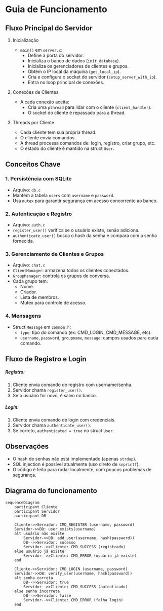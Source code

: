 # Guia de Funcionamento

## Fluxo Principal do Servidor

1. Inicialização
   - `main()` em `server.c`:
     - Define a porta do servidor.
     - Inicializa o banco de dados (`init_database`).
     - Inicializa os gerenciadores de clientes e grupos.
     - Obtém o IP local da máquina (`get_local_ip`).
     - Cria e configura o socket do servidor (`setup_server_with_ip`).
     - Entra no loop principal de conexões.

2. Conexões de Clientes
   - A cada conexão aceita:
     - Cria uma `pthread` para lidar com o cliente (`client_handler`).
     - O socket do cliente é repassado para a thread.

3. Threads por Cliente
   - Cada cliente tem sua própria thread.
   - O cliente envia comandos.
   - A thread processa comandos de: login, registro, criar grupo, etc.
   - O estado do cliente é mantido na struct `User`.

## Conceitos Chave

### 1. Persistência com SQLite

- Arquivo: `db.c`
- Mantém a tabela `users` com `username` e `password`.
- Usa `mutex` para garantir segurança em acesso concorrente ao banco.

### 2. Autenticação e Registro

- Arquivo: `auth.c`
- `register_user()` verifica se o usuário existe, senão adiciona.
- `authenticate_user()` busca o hash da senha e compara com a senha fornecida.

### 3. Gerenciamento de Clientes e Grupos

- Arquivo: `chat.c`
- `ClientManager`: armazena todos os clientes conectados.
- `GroupManager`: controla os grupos de conversa.
- Cada grupo tem:
  - Nome.
  - Criador.
  - Lista de membros.
  - Mutex para controle de acesso.

### 4. Mensagens

- Struct `Message` em `common.h`:
  - `type`: tipo do comando (ex: CMD_LOGIN, CMD_MESSAGE, etc).
  - `username`, `password`, `groupname`, `message`: campos usados para cada comando.

## Fluxo de Registro e Login

##### Registro:

1. Cliente envia comando de registro com username/senha.
2. Servidor chama `register_user()`.
3. Se o usuário for novo, é salvo no banco.

##### Login:

1. Cliente envia comando de login com credenciais.
2. Servidor chama `authenticate_user()`.
3. Se correto, `authenticated = true` no struct `User`.

## Observações

- O hash de senhas não está implementado (apenas `strdup`).
- SQL injection é possível atualmente (uso direto de `snprintf`).
- O código é feito para rodar localmente, com poucos problemas de segurança.

## Diagrama do funcionamento

```mermaid
sequenceDiagram
    participant Cliente
    participant Servidor
    participant DB

    Cliente->>Servidor: CMD_REGISTER (username, password)
    Servidor->>DB: user_exists(username)
    alt usuário não existe
        Servidor->>DB: add_user(username, hash(password))
        DB-->>Servidor: sucesso
        Servidor-->>Cliente: CMD_SUCCESS (registrado)
    else usuário já existe
        Servidor-->>Cliente: CMD_ERROR (usuário já existe)
    end

    Cliente->>Servidor: CMD_LOGIN (username, password)
    Servidor->>DB: verify_user(username, hash(password))
    alt senha correta
        DB-->>Servidor: true
        Servidor-->>Cliente: CMD_SUCCESS (autenticado)
    else senha incorreta
        DB-->>Servidor: false
        Servidor-->>Cliente: CMD_ERROR (falha login)
    end
```
